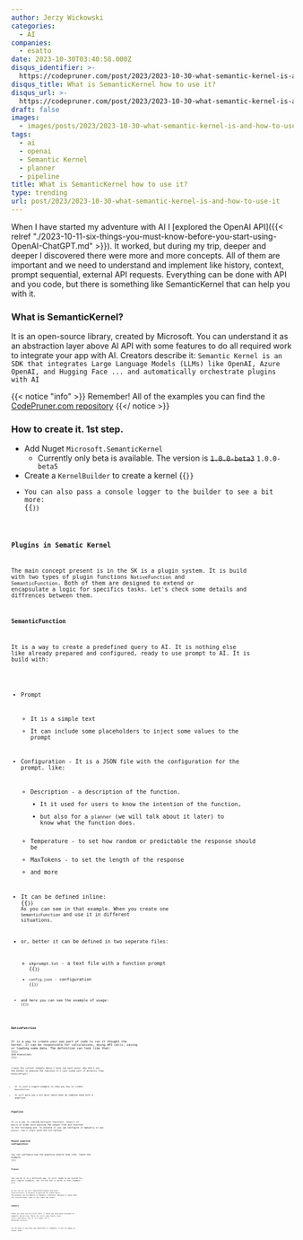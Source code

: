 ```yaml
---
author: Jerzy Wickowski
categories:
  - AI
companies:
  - esatto
date: 2023-10-30T03:40:58.000Z
disqus_identifier: >-
  https://codepruner.com/post/2023/2023-10-30-what-semantic-kernel-is-and-how-to-use-it
disqus_title: What is SemanticKernel how to use it?
disqus_url: >-
  https://codepruner.com/post/2023/2023-10-30-what-semantic-kernel-is-and-how-to-use-it
draft: false
images:
  - images/posts/2023/2023-10-30-what-semantic-kernel-is-and-how-to-use-it.png
tags:
  - ai
  - openai
  - Semantic Kernel
  - planner
  - pipeline
title: What is SemanticKernel how to use it?
type: trending
url: post/2023/2023-10-30-what-semantic-kernel-is-and-how-to-use-it
---
```


When I have started my adventure with AI I [explored the OpenAI API]({{< relref "./2023-10-11-six-things-you-must-know-before-you-start-using-OpenAI-ChatGPT.md" >}}). It worked, but during my trip, deeper and deeper I discovered there were more and more concepts. All of them are important and we need to understand and implement like history, context, prompt sequential, external API requests. Everything can be done with API and you code, but there is something like SemanticKernel that can help you with it.


### What is SemanticKernel?
It is an open-source library, created by Microsoft. You can understand it as an abstraction layer above AI API with some features to do all required work to integrate your app with AI. Creators describe it: `Semantic Kernel is an SDK that integrates Large Language Models (LLMs) like OpenAI, Azure OpenAI, and Hugging Face ... and automatically orchestrate plugins with AI`

{{< notice "info" >}}
Remember! All of the examples you can find the [CodePruner.com repository](https://github.com/jwickowski/codepruner.com/tree/master/src/codepruner.com/static/examples/CodePruner.Examples)
{{</ notice >}}

### How to create it. 1st step.

- Add Nuget `Microsoft.SemanticKernel`
  - Currently only beta is available. The version is ~~`1.0.0-beta3`~~ `1.0.0-beta5`
- Create a `KernelBuilder` to create a kernel
{{<code language="csharp" file="static/examples/CodePruner.Examples/CodePruner.Examples.AI.ExploreSemanticKernel/ExploringSemanticKernel.cs" region="create_simple_semantic_kernel" >}}
- You can also pass a console logger to the builder to see a bit more:
{{<code language="csharp" file="static/examples/CodePruner.Examples/CodePruner.Examples.AI.ExploreSemanticKernel/ExploringSemanticKernel.cs" region="create_semantic_kernel_with_console_logging" >}}

### Plugins in Sematic Kernel
The main concept present is in the SK is a plugin system. It is build with two types of plugin functions `NativeFunction` and `SemanticFunction`. Both of them are designed to extend or encapsulate a logic for specifics tasks. Let's check some details and diffrences between them.

#### SemanticFunction
It is a way to create a predefined query to AI. It is nothing else like already prepared and configured, ready to use prompt to AI. It is build with:
- Prompt
  - It is a simple text
  - It can include some placeholders to inject some values to the prompt
- Configuration - It is a JSON file with the configuration for the prompt. like:
    - Description - a description of the function. 
      - It it used for users to know the intention of the function, 
      - but also for a `planner` (we will talk about it later) to know what the function does.
    - Temperature - to set how random or predictable the response should be
    - MaxTokens - to set the length of the response
    - and more
- It can be defined inline:
{{<code language="csharp" file="static/examples/CodePruner.Examples/CodePruner.Examples.AI.ExploreSemanticKernel/ExploringSemanticKernel.cs" region="semantic_function_bike_joke_inline" >}}
As you can see in that example. When you create one `SemanticFunction` and use it in different situations. 

- or, better it can be defined in two seperate files:
  - `skprompt.txt` - a  text file with a function prompt
{{<code language="text" file="static/examples/CodePruner.Examples/CodePruner.Examples.AI.ExploreSemanticKernel/Plugins/BikePlugin/BikeJoke/skprompt.txt" >}}
  - `config.json` - configuration
{{<code language="json" file="static/examples/CodePruner.Examples/CodePruner.Examples.AI.ExploreSemanticKernel/Plugins/BikePlugin/BikeJoke/config.json" >}}
 - and here you can see the example of usage:
{{<code language="csharp" file="static/examples/CodePruner.Examples/CodePruner.Examples.AI.ExploreSemanticKernel/ExploringSemanticKernel.cs" region="semantic_function_bike_joke_files" >}}

#### NativeFunction
It is a way to create your own part of code to run it thought the kernel. It can be responsible for calculations, doing API calls, saving or loading some data. The definition can look like that:
{{<code language="csharp" file="static/examples/CodePruner.Examples/CodePruner.Examples.AI.ExploreSemanticKernel/Plugins/BikeApiPlugin.cs" >}}
and execution:
{{<code language="csharp" file="static/examples/CodePruner.Examples/CodePruner.Examples.AI.ExploreSemanticKernel/ExploringSemanticKernel.cs" region="native_function_bike_size" >}}

I know the current example doesn't have too much sense. Why did I use the kernel to execute the function if I just could call it directly from `BikeSizePlugin`?
- It is just a simple example to show you how to create `NativeFuction`.
- It will give you a bit more sense when we combine them with a pipeline. 

### Pipeline
It is a way to running multiple functions, `Semantic` or `Native` in order with passing the output from one function to the following one. To achieve it you can configure it manually or use `planner`. Let's start with the 1st option:

#### Manual pipeline configuration
You can configure how the pipeline should look like. Check the example:
{{<code language="csharp" file="static/examples/CodePruner.Examples/CodePruner.Examples.AI.ExploreSemanticKernel/ExploringSemanticKernel.cs" region="manual_pipeline" >}}

#### Planner
You can do it in a different way. It still needs to be tested for more complex examples, but let see how it works in that example: 
{{<code language="csharp" file="static/examples/CodePruner.Examples/CodePruner.Examples.AI.ExploreSemanticKernel/ExploringSemanticKernel.cs" region="sequential_planner" >}}

As you can se, we just registered plugins and used `SequentialPlanner` to prepare a pipeline for asked query. The planner can use Native or Semantic functions. Because it knows what the function does, what is the input and output. 

### Summary
Thank you that you are still here. I think you know main concepts of Semantic Kernel now. There are still some topics like: `Context` and `Memory`, but it is a topic for a different article.

Let me know if you have any questions or comments. I will be happy to answer them.
